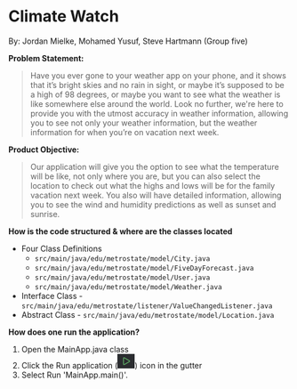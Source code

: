 # Climate Watch
By: Jordan Mielke, Mohamed Yusuf, Steve Hartmann (Group five)

**Problem Statement:**
>Have you ever gone to your weather app on your phone, and it shows that it’s bright skies and
no rain in sight, or maybe it’s supposed to be a high of 98 degrees, or maybe you want to see
what the weather is like somewhere else around the world. Look no further, we're here to
provide you with the utmost accuracy in weather information, allowing you to see not only your
weather information, but the weather information for when you’re on vacation next week.

**Product Objective:**
>Our application will give you the option to see what the temperature will be like, not only
where you are, but you can also select the location to check out what the highs and lows will be
for the family vacation next week. You also will have detailed information, allowing you to see
the wind and humidity predictions as well as sunset and sunrise.

**How is the code structured & where are the classes located**
* Four Class Definitions
  * `src/main/java/edu/metrostate/model/City.java`
  * `src/main/java/edu/metrostate/model/FiveDayForecast.java`
  * `src/main/java/edu/metrostate/model/User.java`
  * `src/main/java/edu/metrostate/model/Weather.java`
* Interface Class - `src/main/java/edu/metrostate/listener/ValueChangedListener.java`
* Abstract Class - `src/main/java/edu/metrostate/model/Location.java`

**How does one run the application?**

1. Open the MainApp.java class
2. Click the Run application (![img.png](img.png)) icon in the gutter
3. Select Run 'MainApp.main()'.